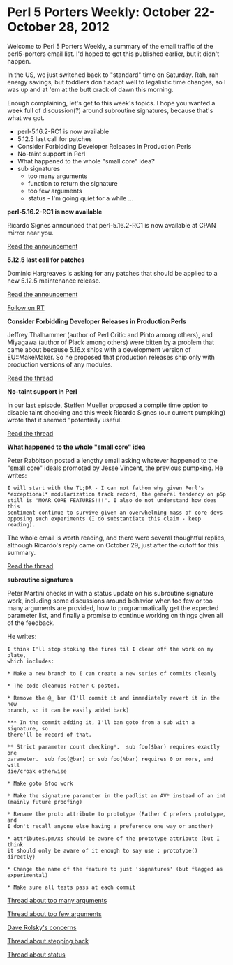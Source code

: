 Perl 5 Porters Weekly: October 22-October 28, 2012
==================================================

Welcome to Perl 5 Porters Weekly, a summary of the email traffic of the
perl5-porters email list. I'd hoped to get this published earlier, but 
it didn't happen.

In the US, we just switched back to "standard" time on Saturday. Rah, rah
energy savings, but toddlers don't adapt well to legalistic time changes, so
I was up and at 'em at the butt crack of dawn this morning.

Enough complaining, let's get to this week's topics. I hope you wanted a
week full of discussion(?) around subroutine signatures, because that's what
we got.

* perl-5.16.2-RC1 is now available
* 5.12.5 last call for patches
* Consider Forbidding Developer Releases in Production Perls
* No-taint support in Perl
* What happened to the whole "small core" idea?
* sub signatures 
    - too many arguments
    - function to return the signature
    - too few arguments
    - status - I'm going quiet for a while ...

**perl-5.16.2-RC1 is now available**

Ricardo Signes announced that perl-5.16.2-RC1 is now available at CPAN
mirror near you.

[Read the announcement][1]

**5.12.5 last call for patches**

Dominic Hargreaves is asking for any patches that should be applied to a new
5.12.5 maintenance release.  

[Read the announcement][2]

[Follow on RT][3]

**Consider Forbidding Developer Releases in Production Perls**

Jeffrey Thalhammer (author of Perl Critic and Pinto among others), and
Miyagawa (author of Plack among others) were bitten by a problem that came
about because 5.16.x ships with a development version of EU::MakeMaker. So
he proposed that production releases ship only with production versions of
any modules.

[Read the thread][4]

**No-taint support in Perl**

In our [last episode][5], Steffen Mueller proposed a compile time option to
disable taint checking and this week Ricardo Signes (our current pumpking)
wrote that it seemed "potentially useful.

[Read the thread][6]

**What happened to the whole "small core" idea**

Peter Rabbitson posted a lengthy email asking whatever happened to the
"small core" ideals promoted by Jesse Vincent, the previous pumpking.  He
writes:

    I will start with the TL;DR - I can not fathom why given Perl's 
    *exceptional* modularization track record, the general tendency on p5p 
    still is "MOAR CORE FEATURES!!!". I also do not understand how does this 
    sentiment continue to survive given an overwhelming mass of core devs 
    opposing such experiments (I do substantiate this claim - keep reading).

The whole email is worth reading, and there were several thoughtful replies, 
although Ricardo's reply came on October 29, just after the cutoff for this 
summary.

[Read the thread][7]
    
**subroutine signatures**

Peter Martini checks in with a status update on his subroutine signature
work, including some discussions around behavior when too few or too many 
arguments are provided, how to programmatically get the expected parameter 
list, and finally a promise to continue working on things given all of the
feedback.

He writes:

    I think I'll stop stoking the fires til I clear off the work on my plate,
    which includes:

    * Make a new branch to I can create a new series of commits cleanly

    * The code cleanups Father C posted.

    * Remove the @_ ban (I'll commit it and immediately revert it in the new
    branch, so it can be easily added back)

    *** In the commit adding it, I'll ban goto from a sub with a signature, so
    there'll be record of that.

    ** Strict parameter count checking*.  sub foo($bar) requires exactly one
    parameter.  sub foo(@bar) or sub foo(%bar) requires 0 or more, and will
    die/croak otherwise

    * Make goto &foo work

    * Make the signature parameter in the padlist an AV* instead of an int
    (mainly future proofing)

    * Rename the proto attribute to prototype (Father C prefers prototype, and
    I don't recall anyone else having a preference one way or another)

    * attributes.pm/xs should be aware of the prototype attribute (but I think
    it should only be aware of it enough to say use : prototype() directly)

    * Change the name of the feature to just 'signatures' (but flagged as
    experimental)

    * Make sure all tests pass at each commit

[Thread about too many arguments][8]

[Thread about too few arguments][9] 

[Dave Rolsky's concerns][10]

[Thread about stepping back][11]

[Thread about status][12]

[1]: http://www.nntp.perl.org/group/perl.perl5.porters/2012/10/msg194626.html
[2]: http://www.nntp.perl.org/group/perl.perl5.porters/2012/10/msg194495.html
[3]: https://rt.perl.org/rt3/Ticket/Display.html?id=115352
[4]: http://www.nntp.perl.org/group/perl.perl5.porters/2012/10/msg194416.html
[5]: http://byte-me.org/perl-5-porters-weekly-october-15-october-21-2012/
[6]: http://www.nntp.perl.org/group/perl.perl5.porters/2012/10/msg194773.html
[7]: http://www.nntp.perl.org/group/perl.perl5.porters/2012/10/msg194641.html
[8]: http://www.nntp.perl.org/group/perl.perl5.porters/2012/10/msg194479.html
[9]: http://www.nntp.perl.org/group/perl.perl5.porters/2012/10/msg194677.html
[10]: http://www.nntp.perl.org/group/perl.perl5.porters/2012/10/msg194726.html
[11]: http://www.nntp.perl.org/group/perl.perl5.porters/2012/10/msg194736.html
[12]: http://www.nntp.perl.org/group/perl.perl5.porters/2012/10/msg194772.html
